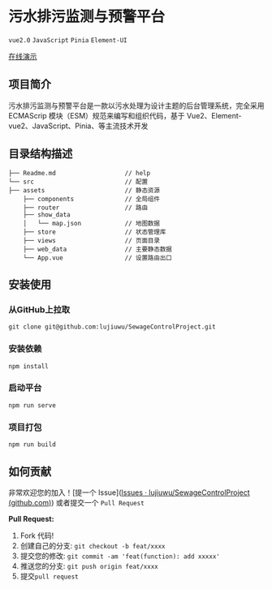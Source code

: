 # **污水排污监测与预警平台**
`vue2.0`  `JavaScript`  `Pinia`  `Element-UI`

[在线演示](https://lujiuwu.github.io/SewageControlProject/dist/index.html)

## 项目简介
污水排污监测与预警平台是一款以污水处理为设计主题的后台管理系统，完全采用 ECMAScrip 模块（ESM）规范来编写和组织代码，基于 Vue2、Element-vue2、JavaScript、Pinia、等主流技术开发

## 目录结构描述
```
├── Readme.md                   // help
└── src                         // 配置
├── assets                      // 静态资源
    ├── components              // 全局组件
    ├── router                  // 路由
    ├── show_data
    │   └── map.json            // 地图数据
    ├── store                   // 状态管理库
    ├── views                   // 页面目录
    ├── web_data                // 主要静态数据
    └── App.vue                 // 设置路由出口
```

## 安装使用
### 从GitHub上拉取
```
git clone git@github.com:lujiuwu/SewageControlProject.git
```

### 安装依赖
```
npm install
```

### 启动平台
```
npm run serve
```

### 项目打包
```
npm run build
```

## 如何贡献

非常欢迎您的加入！[提一个 Issue]([Issues · lujiuwu/SewageControlProject (github.com)](https://github.com/lujiuwu/SewageControlProject/issues)) 或者提交一个 `Pull Request`

**Pull Request:**

1. Fork 代码!
2. 创建自己的分支: `git checkout -b feat/xxxx`
3. 提交您的修改: `git commit -am 'feat(function): add xxxxx'`
4. 推送您的分支: `git push origin feat/xxxx`
5. 提交`pull request`
